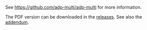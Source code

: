 See https://github.com/adp-multi/adp-multi for more information.

The PDF version can be downloaded in the [releases](https://github.com/adp-multi/thesis/releases). See also the [addendum](https://github.com/adp-multi/thesis/blob/master/ADDENDUM.md).
